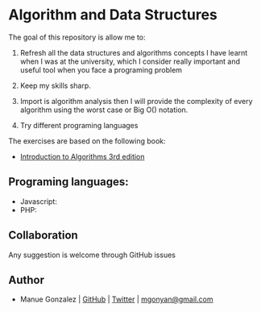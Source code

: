 Algorithm and Data Structures 
=============================

The goal of this repository is allow me to:
1. Refresh all the data structures and algorithms concepts I have learnt when I was at the university, which I consider
really important and useful tool when you face a programing problem

2. Keep my skills sharp.

3. Import is algorithm analysis then I will provide the complexity of every algorithm using the worst
  case or Big O() notation.

4. Try different programing languages

The exercises are based on the following book:
- [Introduction to Algorithms 3rd edition](https://www.amazon.co.uk/Introduction-Algorithms-T-Cormen/dp/0262533057)

## Programing languages:

- Javascript: 
- PHP:


## Collaboration

Any suggestion is welcome through GitHub issues  

## Author

- Manue Gonzalez | [GitHub](https://github.com/mgonyan) | [Twitter](https://twitter.com/mgonyan) | <mgonyan@gmail.com>

